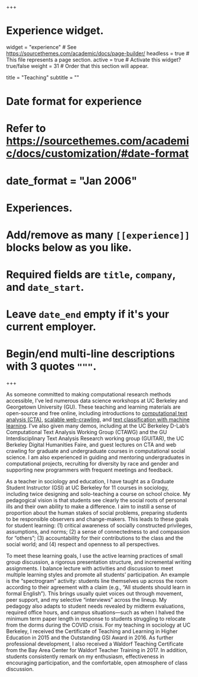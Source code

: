 +++
# Experience widget.
widget = "experience"  # See https://sourcethemes.com/academic/docs/page-builder/
headless = true  # This file represents a page section.
active = true  # Activate this widget? true/false
weight = 31  # Order that this section will appear.

title = "Teaching"
subtitle = ""

# Date format for experience
#   Refer to https://sourcethemes.com/academic/docs/customization/#date-format
# date_format = "Jan 2006"

# Experiences.
#   Add/remove as many `[[experience]]` blocks below as you like.
#   Required fields are `title`, `company`, and `date_start`.
#   Leave `date_end` empty if it's your current employer.
#   Begin/end multi-line descriptions with 3 quotes `"""`.

+++


As someone committed to making computational research methods accessible, I’ve led numerous data science workshops at UC Berkeley and Georgetown University (GU). These teaching and learning materials are open-source and free online, including introductions to [computational text analysis (CTA)](https://bit.ly/nlp-repo-2021), [scalable web-crawling](https://bit.ly/repo-crawl-2021), and [text classification with machine learning](https://bit.ly/repo-classify-2021). I’ve also given many demos, including  at the UC Berkeley D-Lab’s Computational Text Analysis Working Group (CTAWG) and the GU Interdisciplinary Text Analysis Research working group (GUITAR), the UC Berkeley Digital Humanities Faire, and guest lectures on CTA and web crawling for graduate and undergraduate courses in computational social science. I am also experienced in guiding and mentoring undergraduates in computational projects, recruiting for diversity by race and gender and supporting new programmers with frequent meetings and feedback.

As a teacher in sociology and education, I have taught as a Graduate Student Instructor (GSI) at UC Berkeley for 11 courses in sociology, including twice designing and solo-teaching a course on school choice. My pedagogical vision is that students see clearly the social roots of personal ills and their own ability to make a difference. I aim to instill a sense of proportion about the human stakes of social problems, preparing students to be responsible observers and change-makers. This leads to these goals for student learning: (1) critical awareness of socially constructed privileges, assumptions, and norms; (2) a sense of connectedness to and compassion for “others”; (3) accountability for their contributions to the class and the social world; and (4) respect and openness to all perspectives. 

To meet these learning goals, I use the active learning practices of small group discussion, a rigorous presentation structure, and incremental writing assignments. I balance lecture with activities and discussion to meet multiple learning styles and promote all students’ participation. An example is the “spectrogram” activity: students line themselves up across the room according to their agreement with a claim (e.g., “All students should learn in formal English”). This brings usually quiet voices out through movement, peer support, and my selective “interviews” across the lineup. My pedagogy also adapts to student needs revealed by midterm evaluations, required office hours, and campus situations—such as when I halved the minimum term paper length in response to students struggling to relocate from the dorms during the COVID crisis. For my teaching in sociology at UC Berkeley, I received the Certificate of Teaching and Learning in Higher Education in 2015 and the Outstanding GSI Award in 2016. As further professional development, I also received a Waldorf Teaching Certificate from the Bay Area Center for Waldorf Teacher Training in 2017. In addition, students consistently remark on my enthusiasm, effectiveness in encouraging participation, and the comfortable, open atmosphere of class discussion.
